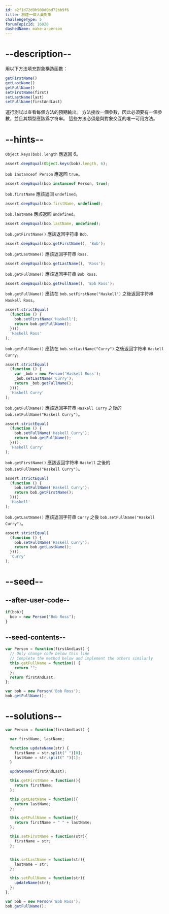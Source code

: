 ```yaml
---
id: a2f1d72d9b908d0bd72bb9f6
title: 創建一個人員對象
challengeType: 5
forumTopicId: 16020
dashedName: make-a-person
---
```


# --description--

用以下方法填充對象構造函數：

```js
getFirstName()
getLastName()
getFullName()
setFirstName(first)
setLastName(last)
setFullName(firstAndLast)
```

運行測試以查看每個方法的預期輸出。 方法接收一個參數，因此必須要有一個參數，並且其類型應該爲字符串。 這些方法必須是與對象交互的唯一可用方法。

# --hints--

`Object.keys(bob).length` 應返回 6。

```js
assert.deepEqual(Object.keys(bob).length, 6);
```

`bob instanceof Person` 應返回 `true`。

```js
assert.deepEqual(bob instanceof Person, true);
```

`bob.firstName` 應該返回 `undefined`。

```js
assert.deepEqual(bob.firstName, undefined);
```

`bob.lastName` 應該返回 `undefined`。

```js
assert.deepEqual(bob.lastName, undefined);
```

`bob.getFirstName()` 應該返回字符串 `Bob`.

```js
assert.deepEqual(bob.getFirstName(), 'Bob');
```

`bob.getLastName()` 應該返回字符串 `Ross`.

```js
assert.deepEqual(bob.getLastName(), 'Ross');
```

`bob.getFullName()` 應該返回字符串 `Bob Ross`.

```js
assert.deepEqual(bob.getFullName(), 'Bob Ross');
```

`bob.getFullName()` 應該在 `bob.setFirstName("Haskell")` 之後返回字符串 `Haskell Ross`。

```js
assert.strictEqual(
  (function () {
    bob.setFirstName('Haskell');
    return bob.getFullName();
  })(),
  'Haskell Ross'
);
```

`bob.getFullName()` 應該在 `bob.setLastName("Curry")` 之後返回字符串 `Haskell Curry`。

```js
assert.strictEqual(
  (function () {
    var _bob = new Person('Haskell Ross');
    _bob.setLastName('Curry');
    return _bob.getFullName();
  })(),
  'Haskell Curry'
);
```

`bob.getFullName()` 應該返回字符串 `Haskell Curry` 之後的 `bob.setFullName("Haskell Curry")`。

```js
assert.strictEqual(
  (function () {
    bob.setFullName('Haskell Curry');
    return bob.getFullName();
  })(),
  'Haskell Curry'
);
```

`bob.getFirstName()` 應該返回字符串 `Haskell` 之後的 `bob.setFullName("Haskell Curry")`。

```js
assert.strictEqual(
  (function () {
    bob.setFullName('Haskell Curry');
    return bob.getFirstName();
  })(),
  'Haskell'
);
```

`bob.getLastName()` 應該返回字符串 `Curry` 之後 `bob.setFullName("Haskell Curry")`。

```js
assert.strictEqual(
  (function () {
    bob.setFullName('Haskell Curry');
    return bob.getLastName();
  })(),
  'Curry'
);
```

# --seed--

## --after-user-code--

```js
if(bob){
  bob = new Person("Bob Ross");
}
```

## --seed-contents--

```js
var Person = function(firstAndLast) {
  // Only change code below this line
  // Complete the method below and implement the others similarly
  this.getFullName = function() {
    return "";
  };
  return firstAndLast;
};

var bob = new Person('Bob Ross');
bob.getFullName();
```

# --solutions--

```js
var Person = function(firstAndLast) {

  var firstName, lastName;

  function updateName(str) {
    firstName = str.split(" ")[0];
    lastName = str.split(" ")[1];
  }

  updateName(firstAndLast);

  this.getFirstName = function(){
    return firstName;
  };

  this.getLastName = function(){
    return lastName;
  };

  this.getFullName = function(){
    return firstName + " " + lastName;
  };

  this.setFirstName = function(str){
    firstName = str;
  };


  this.setLastName = function(str){
    lastName = str;
  };

  this.setFullName = function(str){
    updateName(str);
  };
};

var bob = new Person('Bob Ross');
bob.getFullName();
```
